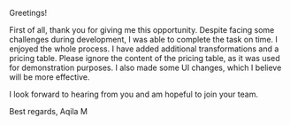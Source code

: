 Greetings!

First of all, thank you for giving me this opportunity. Despite facing some challenges during development, I was able to complete the task on time. I enjoyed the whole process. I have added additional transformations and a pricing table. Please ignore the content of the pricing table, as it was used for demonstration purposes. I also made some UI changes, which I believe will be more effective.

I look forward to hearing from you and am hopeful to join your team.

Best regards,
Aqila M

